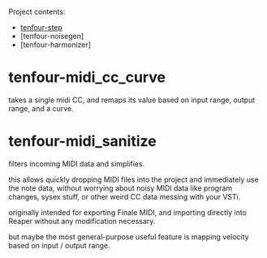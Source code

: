 
Project contents:

* [tenfour-step](tenfour-step/README.md)
* [tenfour-noisegen]
* [tenfour-harmonizer]

# tenfour-midi_cc_curve

takes a single midi CC, and remaps its value based on input range, output range, and a curve.

# tenfour-midi_sanitize

filters incoming MIDI data and simplifies.

this allows quickly dropping MIDI files into the project and immediately use the note data, 
without worrying about noisy MIDI data like program changes, sysex stuff, or other weird CC data messing with your VSTi.

originally intended for exporting Finale MIDI, and importing directly into Reaper without any modification necessary.

but maybe the most general-purpose useful feature is mapping velocity based on input / output range.
 
